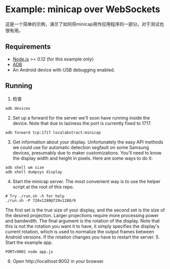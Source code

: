 # Example: minicap over WebSockets

这是一个简单的示例，演示了如何将minicap用作应用程序的一部分。对于测试也很有用。

## Requirements

* [Node.js](https://nodejs.org/) >= 0.12 (for this example only)
* [ADB](http://developer.android.com/intl/ja/tools/help/adb.html)
* An Android device with USB debugging enabled.

## Running

1. 检查
```
adb devices
```
2. Set up a forward for the server we'll soon have running inside the device. Note that due to laziness the port is currently fixed to 1717.
```
adb forward tcp:1717 localabstract:minicap
```
3. Get information about your display. Unfortunately the easy API methods we could use for automatic detection segfault on some Samsung devices, presumably due to maker customizations. You'll need to know the display width and height in pixels. Here are some ways to do it:
```
adb shell wm size
adb shell dumpsys display
```
4. Start the minicap server. The most convenient way is to use the helper script at the root of this repo.
```
# Try ./run.sh -h for help
./run.sh -P 720x1280@720x1280/0
```
The first set is the true size of your display, and the second set is the size of the desired projection. Larger projections require more processing power and bandwidth. The final argument is the rotation of the display. Note that this is not the rotation you want it to have, it simply specifies the display's current rotation, which is used to normalize the output frames between Android versions. If the rotation changes you have to restart the server.
5. Start the example app.
```
PORT=9002 node app.js
```
6. Open http://localhost:9002 in your browser.
